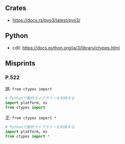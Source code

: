 ## Crates

- https://docs.rs/pyo3/latest/pyo3/

## Python

- cdll: https://docs.python.org/ja/3/library/ctypes.html

## Misprints

### P.522

誤: `from ctypes import`

```py
# Pythonで動的ライブラリーを利用する
import platform, os
from ctypes import
```

正: `from ctypes import *`

```py
# Pythonで動的ライブラリーを利用する
import platform, os
from ctypes import *
```
